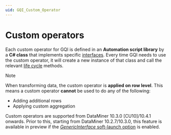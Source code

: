 ```yaml
---
uid: GQI_Custom_Operator
---
```


# Custom operators

Each custom operator for GQI is defined in an **Automation script library** by a **C# class** that implements specific [interfaces](xref:CO_Building_blocks). Every time GQI needs to use the custom operator, it will create a new instance of that class and call the relevant [life cycle](xref:CO_Life_cycle) methods.

> [!NOTE]
> When transforming data, the custom operator is **applied on row level**. This means a custom operator **cannot** be used to do any of the following:
>
> - Adding additional rows
> - Applying custom aggregation

Custom operators are supported from DataMiner 10.3.0 [CU10]/10.4.1 onwards.<!-- RN 37840 --> Prior to this, starting from DataMiner 10.2.7/10.3.0, this feature is available in preview if the [*GenericInterface* soft-launch option](xref:Overview_of_Soft_Launch_Options#genericinterface) is enabled.
